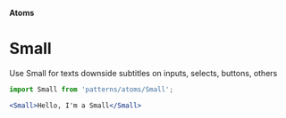 **Atoms**

# Small


Use Small for texts downside subtitles on inputs, selects, buttons, others


```jsx 
import Small from 'patterns/atoms/Small';

<Small>Hello, I'm a Small</Small> 
```

